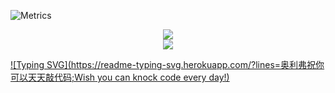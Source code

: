 
![Metrics](https://metrics.lecoq.io/Oliverwqcwrw?template=classic&config.timezone=Asia%2FShanghai)

<div align="center"> <img src="https://visitor-badge.glitch.me/badge?page_id=Oliverwqcwrw" /> </div>

<div align="center"> <img src="https://activity-graph.herokuapp.com/graph?username=Oliverwqcwrw&theme=xcode" /> </div>

[![Typing SVG](https://readme-typing-svg.herokuapp.com/?lines=奥利弗祝你可以天天敲代码;Wish you can knock code every day!)](https://git.io/typing-svg)


